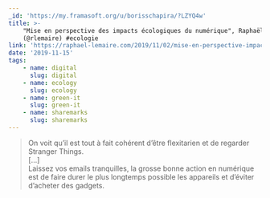 ```yaml
---
_id: 'https://my.framasoft.org/u/borisschapira/?LZYQ4w'
title: >-
    "Mise en perspective des impacts écologiques du numérique", Raphaël Lemaire
    (@rlemaire) #ecologie
link: 'https://raphael-lemaire.com/2019/11/02/mise-en-perspective-impacts-numerique/'
date: '2019-11-15'
tags:
    - name: digital
      slug: digital
    - name: ecology
      slug: ecology
    - name: green-it
      slug: green-it
    - name: sharemarks
      slug: sharemarks
---
```


<div class="markdown"><blockquote>
<p>On voit qu’il est tout à fait cohérent d’être flexitarien et de regarder Stranger Things.<br />
[…]<br />
Laissez vos emails tranquilles, la grosse bonne action en numérique est de faire durer le plus longtemps possible les appareils et d’éviter d’acheter des gadgets.
</p>
</blockquote></div>
